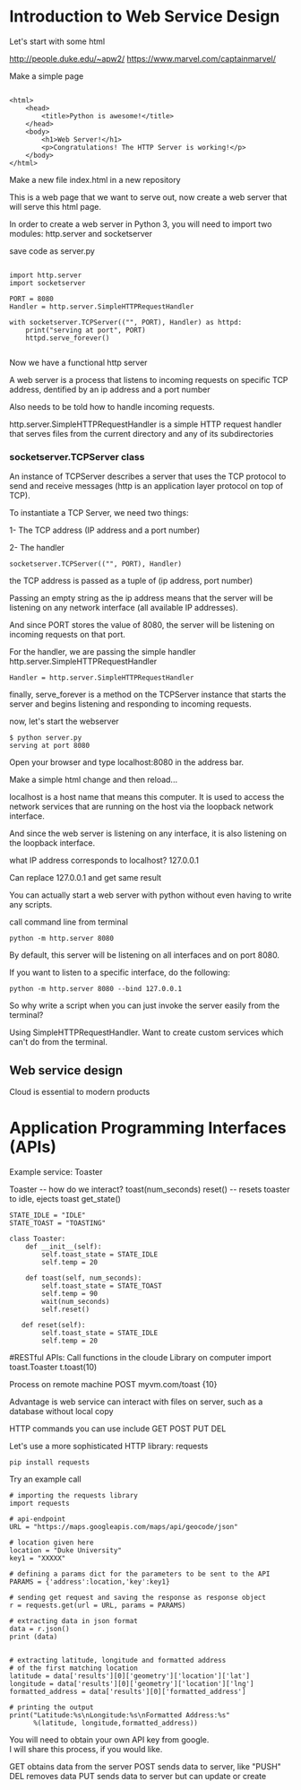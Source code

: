 # Introduction to Web Service Design

Let's start with some html

http://people.duke.edu/~apw2/
https://www.marvel.com/captainmarvel/

Make a simple page

```

<html>
    <head>
        <title>Python is awesome!</title>
    </head>
    <body>
        <h1>Web Server!</h1>
        <p>Congratulations! The HTTP Server is working!</p>
    </body>
</html>

```

Make a new file index.html in a new repository

This is a web page that we want to serve out, now create a web server that will serve this html page.

In order to create a web server in Python 3, you will need to import two modules: http.server and socketserver

save code as server.py

```

import http.server
import socketserver

PORT = 8080
Handler = http.server.SimpleHTTPRequestHandler

with socketserver.TCPServer(("", PORT), Handler) as httpd:
    print("serving at port", PORT)
    httpd.serve_forever()
    
```

Now we have a functional http server

A web server is a process that listens to incoming requests on specific TCP address, dentified by an ip address and a port number

Also needs to be told how to handle incoming requests.

http.server.SimpleHTTPRequestHandler is a simple HTTP request handler that serves files from the current directory and any of its subdirectories

### socketserver.TCPServer class

An instance of TCPServer describes a server that uses the TCP protocol to send and receive messages (http is an application layer protocol on top of TCP).

To instantiate a TCP Server, we need two things:

1- The TCP address (IP address and a port number)

2- The handler

```
socketserver.TCPServer(("", PORT), Handler)
```

the TCP address is passed as a tuple of (ip address, port number)

Passing an empty string as the ip address means that the server will be listening on any network interface (all available IP addresses).

And since PORT stores the value of 8080,  the server will be listening on incoming requests on that port.

For the handler, we are passing the simple handler http.server.SimpleHTTPRequestHandler

```
Handler = http.server.SimpleHTTPRequestHandler
```

finally, serve_forever is a method on the TCPServer instance that starts the server and begins listening and responding to incoming requests.

now, let's start the webserver

```
$ python server.py
serving at port 8080
```

Open your browser and type localhost:8080 in the address bar.

Make a simple html change and then reload...

localhost is a host name that means this computer. It is used to access the network services that are running on the host via the loopback network interface.

And since the web server is listening on any interface, it is also listening on the loopback interface.

what IP address corresponds to localhost? 127.0.0.1

Can replace 127.0.0.1 and get same result

You can actually start a web server with python without even having to write any scripts.

call command line from terminal 

```
python -m http.server 8080
```

By default, this server will be listening on all interfaces and on port 8080.

If you want to listen to a specific interface, do the following:

```
python -m http.server 8080 --bind 127.0.0.1
```

So why write a script when you can just invoke the server easily from the terminal?

Using SimpleHTTPRequestHandler. Want to create custom services which can't do from the terminal.


## Web service design

Cloud is essential to modern products

# Application Programming Interfaces (APIs)

Example service: Toaster


Toaster -- how do we interact?
toast(num_seconds)
reset() -- resets toaster to idle, ejects toast
get_state()

```
STATE_IDLE = "IDLE"
STATE_TOAST = "TOASTING"
    
class Toaster:
    def __init__(self):
        self.toast_state = STATE_IDLE
        self.temp = 20

    def toast(self, num_seconds):
        self.toast_state = STATE_TOAST
        self.temp = 90
        wait(num_seconds)
        self.reset()
        
   def reset(self):
        self.toast_state = STATE_IDLE
        self.temp = 20
```

#RESTful APIs:  Call functions in the cloude
Library on computer
    import toast.Toaster
    t.toast(10)
    
Process on remote machine
    POST myvm.com/toast {10}
    
Advantage is web service can interact with files on server, such as a database without local copy

HTTP commands you can use include GET POST PUT DEL

Let's use a more sophisticated HTTP library: requests

```
pip install requests
```

Try an example call

```
# importing the requests library 
import requests 
  
# api-endpoint 
URL = "https://maps.googleapis.com/maps/api/geocode/json"
  
# location given here 
location = "Duke University"
key1 = "XXXXX"

# defining a params dict for the parameters to be sent to the API 
PARAMS = {'address':location,'key':key1} 
  
# sending get request and saving the response as response object 
r = requests.get(url = URL, params = PARAMS) 
  
# extracting data in json format 
data = r.json()
print (data)
  
  
# extracting latitude, longitude and formatted address  
# of the first matching location 
latitude = data['results'][0]['geometry']['location']['lat'] 
longitude = data['results'][0]['geometry']['location']['lng'] 
formatted_address = data['results'][0]['formatted_address'] 
  
# printing the output 
print("Latitude:%s\nLongitude:%s\nFormatted Address:%s"
      %(latitude, longitude,formatted_address)) 
```

You will need to obtain your own API key from google.  
I will share this process, if you would like.

GET obtains data from the server
POST sends data to server, like "PUSH"
DEL removes data
PUT sends data to server but can update or create




